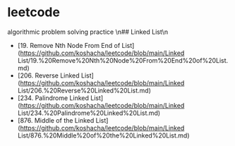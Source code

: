 # leetcode

algorithmic problem solving practice
\n## Linked List\n
- [19. Remove Nth Node From End of List](https://github.com/koshacha/leetcode/blob/main/Linked List/19.%20Remove%20Nth%20Node%20From%20End%20of%20List.md)
- [206. Reverse Linked List](https://github.com/koshacha/leetcode/blob/main/Linked List/206.%20Reverse%20Linked%20List.md)
- [234. Palindrome Linked List](https://github.com/koshacha/leetcode/blob/main/Linked List/234.%20Palindrome%20Linked%20List.md)
- [876. Middle of the Linked List](https://github.com/koshacha/leetcode/blob/main/Linked List/876.%20Middle%20of%20the%20Linked%20List.md)
